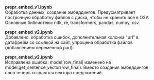**prepr_embed_v1.ipynb** <br>Обработка данных, создание эмбеддингов. Предусматривает построчную обработку файлов с диска, чтобы не хранить всё в ОЗУ. Основные библиотеки: nltk, re, transformers, pandas, numpy, csv.<br/>

**prepr_embed_v2.ipynb**<br>Добавлено: обработка ошибок, дополнительная колонка "url" в датафрейм со ссылкой на сайт, упрощена обработка файлов (добавлением переменной part).<br/>

**prepr_embed_v2.ipynb**<br>Исправлена ошибка: model[row_final] изменено на model.get_sentence_vector(row_final). Вместо создания эмбеддингов слов теперь создаются вектора предложений. <br/>
